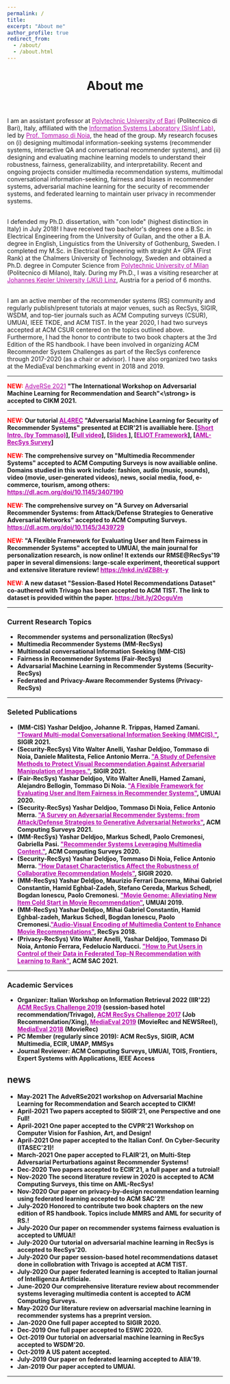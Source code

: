 ```yaml
---
permalink: /
title:
excerpt: "About me"
author_profile: true
redirect_from:
  - /about/
  - /about.html
---
```


<header class="post-header">
<h1 class="post-title">About me</h1>
</header>


<p> I am an assistant professor at <a href="http://www.en.poliba.it/" target="\_blank" style="color: #B509AC">Polytechnic University of Bari</a> (Politecnico di Bari), Italy, affiliated with the  <a href="http://sisinflab.poliba.it/research/" target="\_blank" style="color: #B509AC">Information Systems Laboratory (SisInf Lab)</a>, led by <a href="http://sisinflab.poliba.it/dinoia/" target="\_blank" style="color: #B509AC">Prof. Tommaso di Noia</a>, the head of the group. My research focuses on (i) designing multimodal information-seeking systems (recommender systems, interactive QA and conversational recommender systems), and (ii) designing and evaluating machine learning models to understand their robustness, fairness, generalizability, and interpretability. Recent and ongoing projects consider multimedia recommendation systems, multimodal conversational information-seeking, fairness and biases in recommender systems, adversarial machine learning for the security of recommender systems, and federated learning to maintain user privacy in recommender systems. <br> <br> 


I defended my Ph.D. dissertation, with "con lode" (highest distinction in Italy) in July 2018! I have received two bachelor's degrees one a B.Sc. in Electrical Engineering from the University of Guilan, and the other a B.A. degree in English, Linguistics from the University of Gothenburg, Sweden. I completed my M.Sc. in Electrical Engineering with straight A+ GPA (First Rank) at the Chalmers University of Technology, Sweden and obtained a Ph.D. degree in Computer Science from <a href="http://www.en.poliba.it/" target="\_blank" style="color: #B509AC">Polytechnic University of Milan</a> (Politecnico di Milano), Italy. During my Ph.D., I was a visiting researcher at <a href="https://www.jku.at/en/institute-of-computational-perception/" target="\_blank" style="color: #B509AC"> Johannes Kepler University (JKU) Linz</a>, Austria for a period of 6 months.<br> <br> 

I am an active member of the recommender systems (RS) community and regularly publish/present tutorials at major venues, such as RecSys, SIGIR, WSDM, and top-tier journals such as ACM Computing surveys (CSUR), UMUAI, IEEE TKDE, and ACM TIST. In the year 2020, I had two surveys accepted at ACM CSUR centered on the topics outlined above. Furthermore, I had the honor to contribute to two book chapters at the 3rd Edition of the RS handbook. I have been involved in organizing ACM Recommender System Challenges as part of the RecSys conference through 2017-2020 (as a chair or advisor). I have also organized two tasks at the MediaEval benchmarking event in 2018 and 2019. 
<br> 
</p>


<hr/>
<p><span style="color:red"><b>NEW:</b></span> <a href="" target="\_blank" style="color: #B509AC">AdveRSe 2021</a> <strong> "The International Workshop on Adversarial Machine
Learning for Recommendation and Search"<\strong>  is accepted to CIKM 2021.
</p>

<hr/>
<p><span style="color:red"><b>NEW:</b></span> Our tutorial <a href="https://bit.ly/3jTlJY5" target="\_blank" style="color: #B509AC">AL4REC</a> "Adversarial Machine Learning for Security of Recommender Systems" presented at ECIR'21 is availiable here. [<a href="https://www.youtube.com/watch?v=wihRYrA_qYU&t=1s" target="\_blank" style="color: #B509AC">Short Intro. (by Tommaso)</a>], [<a href="https://www.youtube.com/watch?v=8V4TLdYMit8" target="\_blank" style="color: #B509AC">Full video</a>], [<a href="https://cutt.ly/IxNrsS9" target="\_blank" style="color: #B509AC">Slides </a>], [<a href="https://lnkd.in/d-8J8q9" target="\_blank" style="color: #B509AC">ELIOT Framework</a>], [<a href="https://dl.acm.org/doi/10.1145/3439729" target="\_blank" style="color: #B509AC">AML-RecSys Survey</a>]
</p>

<p><span style="color:red"><b>NEW:</b></span> The comprehensive survey on <strong> "Multimedia Recommender Systems"</strong>  accepted to ACM Computing Surveys is now availiable online. Domains studied in this work include: fashion, audio (music, sounds), video (movie, user-generated videos), news, social media, food, e-commerce, tourism, among others: <a href="https://dl.acm.org/doi/10.1145/3407190" target="\_blank" style="color: #B509AC">https://dl.acm.org/doi/10.1145/3407190</a>
</p>

<p><span style="color:red"><b>NEW:</b></span> The comprehensive survey on <strong> "A Survey on Adversarial Recommender Systems: from Attack/Defense Strategies to Generative Adversarial Networks"</strong> accepted to ACM Computing Surveys. <a href="https://dl.acm.org/doi/10.1145/3439729" target="\_blank" style="color: #B509AC">https://dl.acm.org/doi/10.1145/3439729</a> 
</p>

<p><span style="color:red"><b>NEW:</b></span> <strong> "A Flexible Framework for Evaluating User and Item Fairness in Recommender Systems"</strong>  accepted to UMUAI, the main journal for personalization research, is now online! It extends our RMSE@RecSys'19 paper in several dimensions: large-scale experiment, theoretical support and extensive literature review! <a href="https://lnkd.in/dZB8t-y" target="\_blank" style="color: #B509AC">https://lnkd.in/dZB8t-y</a>
</p>

<p><span style="color:red"><b>NEW:</b></span> A new dataset <strong> "Session-Based Hotel Recommendations Dataset"</strong>  co-authered with Trivago has been accepted to ACM TIST. The link to dataset is provided within the paper.  <a href="https://bit.ly/2OcguVm" target="\_blank" style="color: #B509AC">  https://bit.ly/2OcguVm</a> </p>
<hr/>

<h3>Current Research Topics</h3>

<ul>
  <li> Recommender systems and personalization (RecSys) </li>
  <li> Multimedia Recommender Systems (MM-RecSys) </li>
  <li> Multimodal conversational Information Seeking (MM-CIS) </li>
  <li> Fairness in Recommender Systems (Fair-RecSys)</li>
  <li> Advarsarial Machine Learning in Recommender Systems (Security-RecSys) </li>
  <li> Federated and Privacy-Aware Recommender Systems (Privacy-RecSys)</li>
</ul>

<hr/>

<h3> Seleted Publications</h3>

<ul>
   <li> (MM-CIS) <b>Yashar Deldjoo</b>, Johanne R. Trippas, Hamed Zamani. <a href="" style="color: #B509AC">"Toward Multi-modal Conversational Information Seeking (MMCIS)."</a>, SIGIR 2021. </li>
    <li> (Security-RecSys) Vito Walter Anelli, <b>Yashar Deldjoo</b>, Tommaso di Noia, Daniele Malitesta, Felice Antonio Merra. <a href="" style="color: #B509AC">"A Study of Defensive Methods to Protect Visual Recommendation Against Adversarial Manipulation of Images."</a>, SIGIR 2021. </li>
   <li> (Fair-RecSys) <b>Yashar Deldjoo</b>, Vito Walter Anelli, Hamed Zamani, Alejandro Bellogin, Tommaso Di Noia. <a href="https://yasdel.github.io/files/UMUAI2020_FatRec__Deldjoo.pdf" style="color: #B509AC">"A Flexible Framework for Evaluating User and Item Fairness in Recommender Systems"</a>, UMUAI 2020. </li>
    <li> (Security-RecSys) <b>Yashar Deldjoo</b>, Tommaso Di Noia, Felice Antonio Merra. <a href="https://arxiv.org/pdf/2005.10322.pdf" style="color: #B509AC">"A Survey on Adversarial Recommender Systems: from Attack/Defense Strategies to Generative Adversarial Networks"</a>, ACM Computing Surveys 2021.  </li>
   <li> (MM-RecSys) <b>Yashar Deldjoo</b>, Markus Schedl, Paolo Cremonesi, Gabriella Pasi. <a href="https://dl.acm.org/doi/10.1145/3407190" style="color: #B509AC">"Recommender Systems Leveraging Multimedia Content."</a>, ACM Computing Surveys 2020.  </li>
   <li> (Security-RecSys) <b>Yashar Deldjoo</b>, Tommaso Di Noia, Felice Antonio Merra. <a href="https://doi.org/10.1145/3397271.3401046" style="color: #B509AC">"How Dataset Characteristics Affect the Robustness of Collaborative Recommendation Models"</a>, SIGIR 2020.  </li>
   <li> (MM-RecSys) <b>Yashar Deldjoo</b>, Maurizio Ferrari Dacrema, Mihai Gabriel Constantin, Hamid Eghbal-Zadeh, Stefano Cereda, Markus Schedl, Bogdan Ionescu, Paolo Cremonesi. <a href="https://doi.org/10.1007/s11257-019-09221-y" style="color: #B509AC">"Movie Genome: Alleviating New Item Cold Start in Movie Recommendation"</a>, UMUAI 2019.  </li>
   <li> (MM-RecSys) <b>Yashar Deldjoo</b>, Mihai Gabriel Constantin, Hamid Eghbal-zadeh, Markus Schedl, Bogdan Ionescu, Paolo Cremonesi.<a href="https://doi.org/10.1145/3240323.3240407" style="color: #B509AC">"Audio-Visual Encoding of Multimedia Content to Enhance Movie Recommendations"</a>, RecSys 2018. </li>
   <li> (Privacy-RecSys) Vito Walter Anelli, <b>Yashar Deldjoo</b>, Tommaso Di Noia, Antonio Ferrara, Fedelucio Narducci. <a href="https://yasdel.github.io/files/SAC2021_RecSys.pdf" style="color: #B509AC">"How to Put Users in Control of their Data in Federated Top-N Recommendation with Learning to Rank"</a>, ACM SAC 2021.  </li>
</ul>

<hr/>

<h3>Academic Services</h3>

<ul>
  <li> Organizer: Italian Workshop on Information Retrieval 2022 (IIR'22) <a href="https://recsys.acm.org/recsys19/" style="color: #B509AC">ACM RecSys Challenge 2019</a> (session-based hotel recommendation/Trivago), <a href="https://recsys.acm.org/recsys17/challenge/" style="color: #B509AC">ACM RecSys Challenge 2017</a> (Job Recommendation/Xing), <a href="http://www.multimediaeval.org/mediaeval2019/mmrecsys/" style="color: #B509AC">MediaEval 2019</a> (MovieRec and NEWSReel), <a href="http://www.multimediaeval.org/mediaeval2018/content4recsys/index.html" style="color: #B509AC">MediaEval 2018</a> (MovieRec)</li>
  <li> PC Member (regularly since 2019): ACM RecSys, SIGIR, ACM Multimedia, ECIR, UMAP, MMSys
  </li>
  <li> Journal Reviewer: ACM Computing Surveys, UMUAI, TOIS, Frontiers, Expert Systems with Applications, IEEE Access </li>
</ul>




<div class="news">
<h2>news</h2>
        <ul>
        <li><date>May-2021</date> The AdveRSe2021 workshop on Adversarial Machine Learning for Recommendation and Search accepted to CIKM!</li>
        <li><date>April-2021</date> Two papers accepted to SIGIR'21, one Perspective and one Full!</li>
        <li><date>April-2021</date> One paper accepted to the CVPR'21 Workshop on Computer Vision for Fashion, Art, and Design!</li>
        <li><date>April-2021</date> One paper accepted to the Italian Conf. On Cyber-Security (ITASEC'21)!</li>
        <li><date>March-2021</date> One paper accepted to FLAIR'21, on Multi-Step Adversarial Perturbations against Recommender Systems!</li>
        <li><date>Dec-2020</date> Two papers accepted to ECIR'21, a full paper and a tutroial!</li>
        <li><date>Nov-2020</date> The second literature review in 2020 is accepted to ACM Computing Surveys, this time on AML-RecSys!</li>
        <li><date>Nov-2020</date> Our paper on privacy-by-design recommendation learning using federated learning accepted to ACM SAC'21!</li> 
        <li><date>July-2020</date> Honored to contribute two book chapters on the new edition of RS handbook. Topics include MMRS and AML for security of RS.!</li> 
        <li><date>July-2020</date> Our paper on recommender systems fairness evaluation is accepted to UMUAI!</li> 
        <li><date>July-2020</date> Our tutorial on adversarial machine learning in RecSys is accepted to RecSys'20.</li>
        <li><date>July-2020</date> Our paper session-based hotel recommendations dataset done in collobration with Trivago is accepted at ACM TIST.</li>
        <li><date>July-2020</date> Our paper federated learning is accepted to Italian journal of Intelligenza Artificiale.</li>
        <li><date>June-2020</date> Our comprehensive literature review about recommender systems leveraging multimedia content is accepted to ACM Computing Surveys.</li>
        <li><date>May-2020</date> Our literature review on adversarial machine learning in recommender systems has a preprint version.</li>
        <li><date>Jan-2020</date> One full paper accepted to SIGIR 2020.</li>
        <li><date>Dec-2019</date> One full paper accepted to ESWC 2020.</li>
        <li><date>Oct-2019</date> Our tutorial on adversarial machine learning in RecSys accepted to WSDM'20.</li>
        <li><date>Oct-2019</date> A US patent accepted.</li>
        <li><date>July-2019</date> Our paper on federated learning accepted to AIIA'19.</li>
        <li><date>Jan-2019</date> Our paper accepted to UMUAI.</li>
        </ul>
</div>

<hr/>
